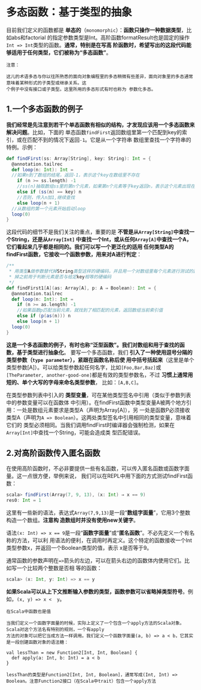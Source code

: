 多态函数：基于类型的抽象
===================================================================================
目前我们定义的函数都是 **单态的**（`monomorphic`）：**函数只操作一种数据类型**，比如abs和factorial
的指定参数类型是Int。高阶函数formatResult也是固定的操作`Int => Int`类型的函数。**通常，特别是在写高
阶函数时，希望写出的这段代码能够适用于任何类型，它们被称为“多态函数”**。
```
注意：

这儿的术语多态与你以往所熟悉的面向对象编程里的多态稍微有些差异，面向对象里的多态通常意味着某种形式的子类型或继承关系。这
个例子中没有接口或子类型。这里所用的多态形式有时也称为 参数化多态。
```

## 1.一个多态函数的例子
**我们经常是先注意到若干个单态函数有相似的结构，才发现应该用一个多态函数来解决问题**。比如，下面的
单态函数`findFirst`返回数组里第一个匹配到key的索引，或在匹配不到的情况下返回`-1`。它是从一个字符串
数组里查找一个字符串的特例。示例：
```scala
def findFirst(ss: Array[String], key: String): Int = {
  @annotation.tailrec
  def loop(n: Int): Int =
  //如果n到了数组的结尾，返回-1，表示这个key在数组里不存在
    if (n >= ss.length) -1
    //ss(n)抽取数组ss里的第n个元素，如果第n个元素等于key返回n，表示这个元素出现在数组的索引
    else if (ss(n) == key) n
    //否则，传入n加1,继续查找
    else loop(n + 1)
  //从数组的第一个元素开始启动loop
  loop(0)
}
```
这段代码的细节不是我们关注的重点，重要的是 **不管是从`Array[String]`中查找一个String，还是从`Array[Int]`
中查找一个Int，或从任何`Array[A]`中查找一个A，它们看起来几乎都是相同的。我们可以写一个更泛化的适用
任何类型A的findFirst函数，它接收一个函数参数，用来对A进行判定**：
```scala
/**
 * 用类型A做参数替代掉String类型这样的硬编码，并且用一个对数组里每个元素进行测试的函数替代
 * 掉之前用于判断元素是否与给定key相等的硬编码
 */
def findFirst1[A](as: Array[A], p: A ⇒ Boolean): Int = {
  @annotation.tailrec
  def loop(n: Int): Int =
    if (n >= as.length) -1
    //如果函数p匹配当前元素，就找到了相匹配的元素，返回数组当前索引值
    else if (p(as(n))) n
    else loop(n + 1)
  loop(0)
}
```
**这是一个多态函数的例子，有时也称“泛型函数”。我们对数组和用于查找的函数，基于类型进行抽象化**。
要写一个多态函数，我们 **引入了一种使用逗号分隔的类型参数（`type parameter`），紧跟在函数名称后使
用中括号括起来**（这里是单个类型参数[A]）。可以给类型参数起任何名字，比如`[Foo,Bar,Baz]`或`[TheParameter,
another-good-one]`都是有效的类型参数名，不过 **习惯上通常用短的、单个大写的字母来命名类型参数**，
比如：`[A,B,C]`。

在类型参数列表中引入的 **类型变量**，可在某他类型签名中引用（类似于参数列表中的参数变量可以在函数体
中引用）。在findFirst函数中类型变量A被两个地方引用：一处是数组元素要求是类型A（声明为Array[A]），另
一处是函数P必须接收类型A（声明为`A => Boolean`）。这两处类型签名中引用相同的类型变量，意味着它们的
类型必须相同。当我们调用findFirst时编译器会强制检测，如果在`Array[Int]`中查找一个String，可能会造成类
型匹配错误。

## 2.对高阶函数传入匿名函数
在使用高阶函数时，不必非要提供一些有名函数，可以传入匿名函数或函数字面量。这一点很方便，举例来说，
我们可以在REPL中用下面的方式测试findFirst函数：
```scala
scala> findFirst(Array(7, 9, 13), (x: Int) ⇒ x == 9)
res0: Int = 1
```
这里有一些新的语法，表达式`Array(7,9,13)`是一段“**数组字面量**”，它用3个整数构造一个数组。**注意构
造数组时并没有使用new关键字**。

语法`(x: Int) => x == 9`是一段“**函数字面量**”或“**匿名函数**”。不必先定义一个有名称的方法，可以利
用语法的便利，在调用时再定义。这个特定的函数接收一个Int类型参数x，并返回一个Boolean类型的值，表示
x是否等于9。

通常函数的参数声明在`=>`箭头的左边，可以在箭头右边的函数体内使用它们。比如写一个比较两个整数是否相
等的函数：
```scala
scala> (x: Int, y: Int) => x == y
```
**如果Scala可以从上下文推断输入参数的类型，函数参数可以省略掉类型符号**。例如，`(x, y) => x <  y`。

```
在Scala中函数也是值

当我们定义一个函数字面量的时候，实际上定义了一个包含一个apply方法的Scala对象。Scala对这个方法名有特别的规则，一个有apply
方法的对象可以把它当成方法一样调用。我们定义一个函数字面量(a, b) => a < b，它其实是一段创建函数对象的语法糖：

val lessThan = new Function2[Int, Int, Boolean] {
  def apply(a: Int, b: Int) = a < b
}

lessThan的类型是Function2[Int, Int, Boolean]，通常写成(Int, Int) => Boolean。注意Function2接口（在Scala中trait）包含一个apply方法
``` 


